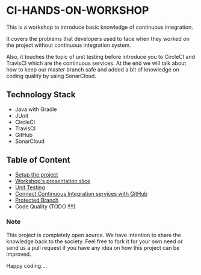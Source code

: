 # CI-HANDS-ON-WORKSHOP
This is a workshop to introduce basic knowledge of continuous integration. 

It covers the problems that developers used to face when they worked on the project without continuous integration system. 

Also, it touches the topic of unit testing before introduce you to CircleCI and TravisCI which are the continuous services. At the end we will talk about how to keep our master branch safe and added a bit of knowledge on coding quality by using SonarCloud.

## Technology Stack
* Java with Gradle
* JUnit
* CircleCI
* TravisCI
* GitHub
* SonarCloud

## Table of Content
* [Setup the project](./documentation/setup)
* [Workshop's presentation slice](./documentation/presentation)
* [Unit Testing](./documentation/unitTesting)
* [Connect Continuous Integration services with GitHub](./documentation/continuousIntegration)
* [Protected Branch](./documentation/protectedBranch)
* Code Quality (TODO !!!!)

### Note
This project is completely open source. We have intention to share the knowledge back to the society. Feel free to fork it for your own need or send us a pull request if you have any idea on how this project can be improved.

Happy coding....